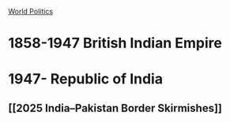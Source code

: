 [World Politics](../World%20Politics)

#  1858-1947 British Indian Empire
## 
# 1947- Republic of India

## [[2025 India–Pakistan Border Skirmishes]]
## 
